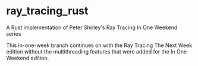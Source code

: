 # ray_tracing_rust
A Rust implementation of Peter Shirley's Ray Tracing In One Weekend series

This in-one-week branch continues on with the Ray Tracing The Next Week edition without the multithreading features that were added for the In One Weekend edition. 
